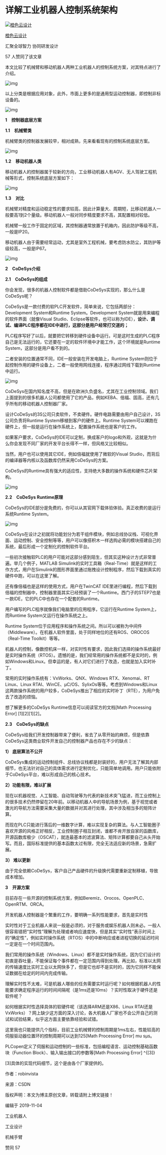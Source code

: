# 详解工业机器人控制系统架构

[![橙色云设计](https://pic1.zhimg.com/v2-ffbf78aa4d2da11c945fe3725096bc2e_xs.jpg?source=172ae18b)](https://www.zhihu.com/org/cheng-se-yun-she-ji)

[橙色云设计](https://www.zhihu.com/org/cheng-se-yun-she-ji)

汇聚全球智力 协同研发设计



57 人赞同了该文章

本文比较了机械臂和移动机器人两种工业机器人的控制系统方案，对其特点进行了介绍。

![img](https://pic3.zhimg.com/80/v2-0039044a53e2ab507bd928a025b96c3a_1440w.jpg)

以上分类是根据应用对象，此外，市面上更多的是通用型运动控制器，即控制非标设备的。

![img](https://pic4.zhimg.com/80/v2-f623af20ee8bd894e215899051c1f46f_1440w.jpg)

**1　控制器底层方案**

**1.1　机械臂类**

机械臂类的控制器发展较早，相对成熟，先来看看现有的控制系统底层方案。

![img](https://pic3.zhimg.com/80/v2-d6dbbe610cb5bf91f8cce893fb8943a6_1440w.jpg)

**1.2　移动机器人类**

移动机器人的控制器属于较新的方向，工业移动机器人有AGV、无人驾驶工程机械等形式，控制系统底层方案如下：

![img](https://pic1.zhimg.com/80/v2-7648db2ec85ba213a8ebebb2c7378360_1440w.jpg)

**1.3　对比**

机械臂对精度和运动稳定性的要求较高，因此计算量大、周期短，比移动机器人一般要高1到2个量级。移动机器人一般对同步精度要求不高，其配置相对较低。

机械臂一般工作于固定的区域，其控制器通常放置于机箱内，因此防护等级不高，一般是IP20。

移动机器人由于需要经常运动，尤其是室外工程机械，要考虑防水防尘，其防护等级较高，一般是IP67。

![img](https://pic1.zhimg.com/80/v2-6b98449abc253a444360e606b91c08b8_1440w.jpg)

**2　CoDeSys介绍**

**2.1　CoDeSys的组成**

你会发现，很多的机器人控制软件都是借助CoDeSys实现的，那么什么是CoDeSys呢？

CoDeSys是一款付费的软PLC开发软件，简单来说，它包括两部分：Development System和Runtime System。Development System就是用来编程的软件界面（就像Visual Studio、Eclipse等软件，也可以称为IDE），**设计、调试、编译PLC程序都在IDE中进行，这部分是用户经常打交道的；**

PLC程序写好了以后，就要把它转移到硬件设备中运行。可是这时生成的PLC程序自己是无法运行的，它还要在一定的软件环境中才能工作，这个环境就是Runtime System，这部分是用户看不到的。

二者安装的位置通常不同，IDE一般安装在开发电脑上，Runtime System则位于起控制作用的硬件设备上，二者一般使用网线连接，程序通过网线下载到Runtime中运行。

![img](https://pic4.zhimg.com/80/v2-85f2f79d57d7d40389e0d6dc8af36ecf_1440w.jpg)

CoDeSys在国内知名度不高，但是在欧洲久负盛名，尤其在工业控制领域。我们上面提到的很多机器人公司都使用了它的产品，例如KEBA、倍福、固高，还有几乎所有的移动机器人控制器厂家。

设计CoDeSys的3S公司只卖软件，不卖硬件。硬件电路需要由用户自己设计，3S公司负责将Runtime System移植到客户的硬件上。Runtime System可以裸跑在硬件上，但一般是运行在操作系统上，配置操作系统也是客户的工作。

如果客户要求，CoDeSys的IDE可以定制，换成客户的logo和外观，这就是为什么你会发现不同厂家的开发平台长得不一样，但风格又比较相似。

当然，用户也可以使用其它IDE，例如倍福就使用了微软的Visual Studio，而背后的编译器等内核以及函数库仍然采用CoDeSys的方案。

CoDeSys的Runtime具有强大的适应性，支持绝大多数的操作系统和硬件芯片架构。



![img](https://pic1.zhimg.com/80/v2-caebacf6da3ec5d954d4ffe3a235c0ec_1440w.jpg)

**2.2　CoDeSys Runtime原理**

CoDeSys的IDE部分是免费的，你可以从其官网下载体验体验。真正收费的是运行系统Runtime System。

![img](https://pic1.zhimg.com/80/v2-7ea39fff21d6125415ac850656119b10_1440w.jpg)

CoDeSys在设计之初就将功能划分为若干组件模块，例如总线协议栈、可视化界面、运动控制、安全控制等等，用户可以像搭积木一样选购必需的模块搭建自己的系统，最后形成一个定制化的控制软件平台。

一些初次接触软PLC的用户可能对这部分感到陌生，但其实这种设计方式非常普遍。举几个例子，MATLAB Simulink的实时工具箱（Real-Time）就是这样的工作方式，用户在Simulink的图形界面里通过拖拽设计控制程序，然后下载到真实的硬件中跑，可以在这里了解。

还有像倍福也是这样的使用方式，用户在TwinCAT IDE里进行编程，然后下载到倍福的控制器中，控制器里面其实已经预装了一个Runtime。西门子的STEP7也是一款IDE，它的PLC中也存在一个配套的Runtime。

用户编写的PLC程序就像我们电脑里的应用程序，它运行在Runtime System上，而Runtime System又运行在操作系统之上。

Runtime System位于应用程序和操作系统之间。所以可以被称为中间件（Middleware）。在机器人软件里面，处于同样地位的还有ROS、OROCOS（Real-Time Toolkit）等等。

机器人的控制，像数控机床一样，对实时性有要求，因此我们选择的操作系统最好是实时操作系统（RTOS）。遗憾的是，我们经常用的操作系统都不是实时的，例如Windows和Linux。但幸运的是，有人对它们进行了改造，也就是加入实时补丁。

常用的实时操作系统有：VxWorks、QNX、Windows RTX、Xenomai、RT Linux、Linux RTAI、WinCE、μC/OS、SylixOs等等。考虑到Windows和Linux这两款操作系统的用户较多，CoDeSys推出了相应的实时补丁（RTE），为用户免去了改造的烦恼。

想了解更多的CoDeSys Runtime信息可以阅读官方的文档[Math Processing Error] [1][2][1][2]。

**2.3　CoDeSys的缺点**

CoDeSys给我们开发控制器带来了便利，省去了从零开始的麻烦，但是依靠CoDeSys这类商业软件开发自己的控制器产品也存在不少的缺点：

**1） 底层算法不公开**

CoDeSys集成的运动控制组件、总线协议栈都是封装好的，用户无法了解其内部细节，也无法针对自己的具体需求进行定制优化，只能简单地调用。用户只能依附于CoDeSys平台，难以形成自己的核心技术。

**2）功能有限，难以扩展**

现在以机器视觉、人工智能、自动驾驶等为代表的新技术突飞猛进，而工业控制上的很多技术仍然停留在20年前。以移动机器人中的导航场景为例，基于视觉或者激光的导航方法需要采集大量的数据并对其进行处理，其中涉及相当多的矩阵计算。

而现在PLC只能进行落后的一维数字计算，难以实现复杂的算法。与人工智能圈子喜欢开源的风格正好相反，工业控制圈子相互封闭，谁都不肯开放自家的函数库，开源函数库极少（OSCAT），就连最基本的滤波算法、矩阵计算都要自己从头开始写。而且，国际标准提供的基本函数太过有限，完全无法适应新的场景，急需扩展。

**3） 难以更新**

由于完全依赖CoDeSys，客户自己产品硬件的升级换代需要重新定制移植，导致成本增加。

**3　开源方案**

目前存在一些开源的控制系统方案，例如Beremiz、Orocos、OpenPLC、OpenRTM、ORCA。

开发机器人控制器是个繁重的工作，要明确一系列性能要求，首先是实时性

实时性对于工业机器人来说一般是必须的，对于服务或娱乐机器人则未必。一般人很容易错把“实时性”理解为处理或者响应速度快，但是其实“实时性”表示时间上的“确定性”，例如实时操作系统（RTOS）中的中断响应或者进程切换的延迟时间一定是在一个时间范围内。

我们常用的操作系统（Windows、Linux）都不是实时操作系统，因为它们设计的初衷是吞吐量，不能保证每个事件都在一定范围内得到处理。再比如，标准以太网的传输速度比实时工业以太网快多了，但是它也却不是实时的，因为它同样不能保证数据在给定的时间内完成传输。

理解实时性不太难，可是机器人哪些的任务需要实时运行呢？如何根据机器人的性能要求确定程序运行的时间间隔呢（是1ms还是10ms）？实时性取决于硬件还是软件呢？

如何根据实时性选择具体的软硬件呢（该选择ARM还是X86、Linux RTAI还是VxWorks）？网上缺少这方面的深入讨论，各大机器人厂家也不会公开自己的测试和试验结果，似乎这方面主要依靠经验和试错。

这里我也只能提供几个指标，目前工业机械臂的控制周期是1ms左右，性能较高的伺服驱动器位置环的控制周期可以达到125[Math Processing Error] mu sμs。

PLCopen定义了伺服和运动控制的一些标准，包括编程语言、运动控制基础函数块（Function Block）、输入输出接口的参数等[Math Processing Error] ^{[3]}

[3]具体的实现代码细节，这个是由各个厂家提供的。

作者：robinvista

来源：CSDN

版权声明：本文为博主原创文章，转载请附上博文链接！

编辑于 2019-11-04

工业机器人

工业设计

机械手臂

赞同 57